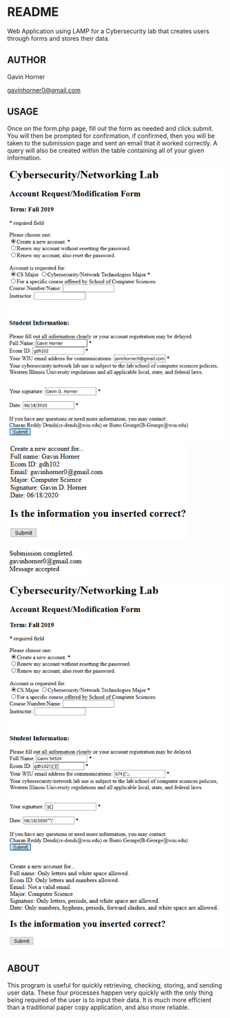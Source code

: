 # README
Web Application using LAMP for a Cybersecurity lab that creates users through forms and stores their data.

## AUTHOR
Gavin Horner

gavinhorner0@gmail.com

## USAGE
Once on the form.php page, fill out the form as needed and click submit. You will then be prompted for confirmation, if confirmed, then you will be taken to the submission page and sent an email that it worked correctly. A query will also be created within the table containing all of your given information. 

![](Screenshots/Functionality/Form.PNG "Initial Form")
![](Screenshots/Functionality/Confirmation.PNG "Confirmation Page")


![](Screenshots/Functionality/Submission.PNG "Submission Page")

![](Screenshots/Demonstrated_Errors/Form_with_errors.PNG "Initial Form with Errors")
![](Screenshots/Demonstrated_Errors/Error_confirmation.PNG "Error Confirmation Page")


## ABOUT
This program is useful for quickly retrieving, checking, storing, and sending user data. These four processes happen very quickly with the only thing being required of the user is to input their data. It is much more efficient than a traditional paper copy application, and also more reliable.
